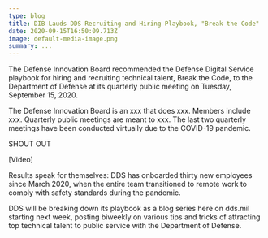 ```yaml
---
type: blog
title: DIB Lauds DDS Recruiting and Hiring Playbook, "Break the Code"
date: 2020-09-15T16:50:09.713Z
image: default-media-image.png
summary: ...
---
```

The Defense Innovation Board recommended the Defense Digital Service playbook for hiring and recruiting technical talent, Break the Code, to the Department of Defense at its quarterly public meeting on Tuesday, September 15, 2020. 

The Defense Innovation Board is an xxx that does xxx. Members include xxx. Quarterly public meetings are meant to xxx. The last two quarterly meetings have been conducted virtually due to the COVID-19 pandemic. 

SHOUT OUT

\[Video]

Results speak for themselves: DDS has onboarded thirty new employees since March 2020, when the entire team transitioned to remote work to comply with safety standards during the pandemic.  

DDS will be breaking down its playbook as a blog series here on dds.mil starting next week, posting biweekly on various tips and tricks of attracting top technical talent to public service with the Department of Defense.